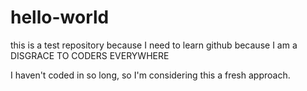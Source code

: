 # hello-world
this is a test repository because I need to learn github because I am a DISGRACE TO CODERS EVERYWHERE

I haven't coded in so long, so I'm considering this a fresh approach.
